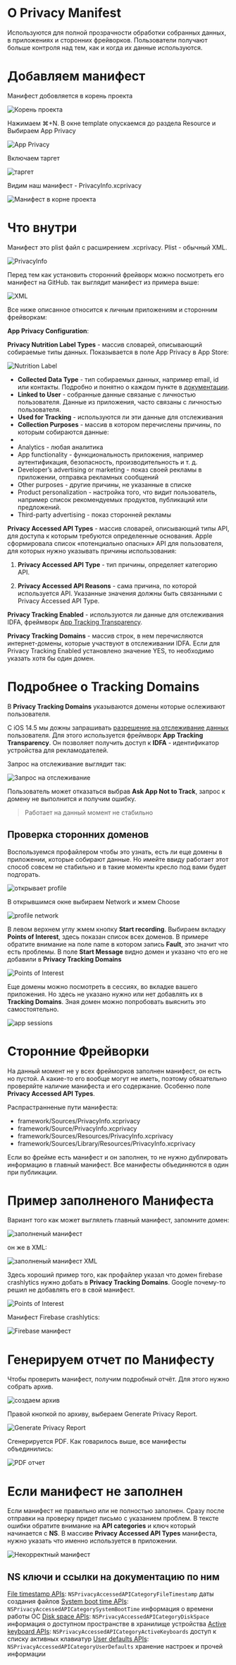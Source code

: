 # О Privacy Manifest

Используются для полной прозрачности обработки собранных данных, в приложениях и сторонних фрейворков. Пользователи получают больше контроля над тем, как и когда их данные используются.

# Добавляем манифест

Манифест добовляется в корень проекта

![Корень проекта](https://cdn.sparrowcode.io/tutorials/privacy-manifest/root-proj.png)

Нажимаем ⌘+N. В окне template опускаемся до раздела Resource и Выбираем App Privacy

![App Privacy](https://cdn.sparrowcode.io/tutorials/privacy-manifest/app-privacy.png)

Включаем таргет

![таргет](https://cdn.sparrowcode.io/tutorials/privacy-manifest/enable-target.png)

Видим наш манифест - PrivacyInfo.xcprivacy

![Манифест в корне проекта](https://cdn.sparrowcode.io/tutorials/privacy-manifest/app-manifest.png)

# Что внутри

Манифест это plist файл с расширением .xcprivacy. Plist - обычный XML.

![PrivacyInfo](https://cdn.sparrowcode.io/tutorials/privacy-manifest/base-app-manifest.png)

Перед тем как установить сторонний фрейворк можно посмотреть его манифест на GitHub.
так выглядит манифест из примера выше:

![XML](https://cdn.sparrowcode.io/tutorials/privacy-manifest/base-app-manifest-xml.png)

Все ниже описанное относится к личным приложениям и сторонним фрейворкам:

**App Privacy Configuration**:

**Privacy Nutrition Label Types** - массив словарей, описывающий собираемые типы данных. Показывается в поле App Privacy в App Store:

![Nutrition Label](https://cdn.sparrowcode.io/tutorials/privacy-manifest/nutrition-label-app-store.png)

- **Collected Data Type** - тип собираемых данных, например email, id или контакты. Подробно и понятно о каждом пункте в [документации](https://developer.apple.com/documentation/bundleresources/privacy_manifest_files/describing_data_use_in_privacy_manifests#4250555).
- **Linked to User** -  собранные данные связаные с личностью пользователя. Данные из приложения, часто связаны с личностью пользователя.
- **Used for Tracking** - используются ли эти данные для отслеживания
- **Collection Purposes** - массив в котором перечислены причины, по которым собираются данные:
- 
- Analytics - любая аналитика
- App functionality - функциональность приложения, например аутентификация, безопасность, производительность и т. д.
- Developer’s advertising or marketing - показ своей рекламы в приложении, отправка рекламных сообщений
- Other purposes - другие причины, не указанные в списке
- Product personalization - настройка того, что видит пользователь, например список рекомендуемых продуктов, публикаций или предложений.
- Third-party advertising - показ сторонней рекламы

**Privacy Accessed API Types** - массив словарей, описывающий типы API, для доступа к которым требуются определенные основания. Apple сформировала список «потенциально опасных» АРІ для пользователя, для которых нужно указывать причины использования:

1. **Privacy Accessed API Type** - тип причины, определяет категорию API.

2. **Privacy Accessed API Reasons** - сама причина, по которой используется API. Указанные значения должны быть связанными с Privacy Accessed API Type.

**Privacy Tracking Enabled** - используются ли данные для отслеживания IDFA, фреймворк [App Tracking Transparency](https://developer.apple.com/documentation/apptrackingtransparency).

**Privacy Tracking Domains** - массив строк, в нем перечисляются интернет-домены, которые участвуют в отслеживании IDFA. Если для Privacy Tracking Enabled установлено значение YES, то необходимо указать хотя бы один домен.

# Подробнее о Tracking Domains

В **Privacy Tracking Domains** указываются домены которые ослеживают пользователя.

С iOS 14.5 мы дожны запрашивать [разрешение на отслеживание данных](https://support.apple.com/en-us/102420) пользователя. Для этого используется фреймворк **App Tracking Transparency**. Он позволяет получить доступ к **IDFA** - идентификатор устройства для рекламодателей.

Запрос на отслеживание выглядит так:

![Запрос на отслеживание](https://cdn.sparrowcode.io/tutorials/privacy-manifest/tracking-domains.png)

Пользователь может отказаться выбрав **Ask App Not to Track**, запрос к домену не выполнится и получим ошибку.

> Работает на данный момент не стабильно

## Проверка сторонних доменов

Воспользуемся профайлером чтобы это узнать, есть ли еще домены в приложении, которые собирают данные. Но имейте ввиду работает этот способ совсем не стабильно и в такие моменты кресло под вами будет подгорать.

![открывает profile](https://cdn.sparrowcode.io/tutorials/privacy-manifest/open-profile.png)

В открывшимся окне выбираем Network и жмем Choose

![profile network](https://cdn.sparrowcode.io/tutorials/privacy-manifest/profile-network.png)

В левом верхнем углу жмем кнопку **Start recording**. Выбираем вкладку **Points of Interest**, здесь показан список всех доменов. В примере обратите внимание на поле name в котором запись **Fault**, это значит что есть проблемы. В поле **Start Message** видно домен и указано что его не добавили в **Privacy Tracking Domains**

![Points of Interest](https://cdn.sparrowcode.io/tutorials/privacy-manifest/points-of-interest.png)

Еще домены можно посмотреть в сессиях, во вкладке вашего приложения. Но здесь не указано нужно или нет добавлять их в **Tracking Domains**. Зная домен можно попробовать выяснить это самостоятельно.

![app sessions](https://cdn.sparrowcode.io/tutorials/privacy-manifest/app-sessions.png)

# Сторонние Фрейворки

На данный момент не у всех фрейморков заполнен манифест, он есть но пустой. А какие-то его вообще могут не иметь, поэтому обязательно проверяйте наличие манифеста и его содержание. Особенно поле **Privacy Accessed API Types**.

Распрастранненые пути манифеста: 

- framework/Sources/PrivacyInfo.xcprivacy
- framework/Source/PrivacyInfo.xcprivacy
- framework/Sources/Resources/PrivacyInfo.xcprivacy
- framework/Sources/Library/Resources/PrivacyInfo.xcprivacy

Если во фрейме есть манифест и он заполнен, то не нужно дублировать информацию в главный манифест. Все манифесты объединяются в один при публикации.

# Пример заполненого Манифеста

Вариант того как может выглялеть главный манифест, запомните домен:

![заполненый манифест](https://cdn.sparrowcode.io/tutorials/privacy-manifest/full-manifest.png)

он же в XML:

![заполненый манифест XML](https://cdn.sparrowcode.io/tutorials/privacy-manifest/full-manifest-xml.png)

Здесь хороший пример того, как профайлер указал что домен firebase crashlytics нужно добать в **Privacy Tracking Domains**. Google почему-то решил не добавлять его в свой манифест. 

![Points of Interest](https://cdn.sparrowcode.io/tutorials/privacy-manifest/full-manifest-points-domens.png)

Манифест Firebase crashlytics:

![Firebase манифест](https://cdn.sparrowcode.io/tutorials/privacy-manifest/firebase-manifest.png)

# Генерируем отчет по Манифесту

Чтобы проверить манифест, получим подробный отчёт. Для этого нужно собрать архив.

![создаем архив](https://cdn.sparrowcode.io/tutorials/privacy-manifest/create-archive.png)

Правой кнопкой по архиву, выбераем Generate Privacy Report.

![Generate Privacy Report](https://cdn.sparrowcode.io/tutorials/privacy-manifest/generate-privacy-report.png)

Сгенерируется PDF. Как говарилось выше, все манифесты объединились:

![PDF отчет](https://cdn.sparrowcode.io/tutorials/privacy-manifest/pdf-report.png)

# Если манифест не заполнен

Если манифест не правильно или не полностью заполнен. Сразу после отправки на проверку придет
письмо с указанием проблем. В тексте ошибки обратите внимание на **API categories** и ключ который начинается с **NS**. В массиве **Privacy Accessed API Types** манифеста, нужно указать что именно используется в приложении.

![Некорректный манифест](https://cdn.sparrowcode.io/tutorials/privacy-manifest/nocorrect-manifest.png)

## NS ключи и ссылки на документацию по ним

[File timestamp APIs](https://developer.apple.com/documentation/bundleresources/privacy_manifest_files/describing_use_of_required_reason_api#4278393): `NSPrivacyAccessedAPICategoryFileTimestamp`  даты создания файлов
[System boot time APIs](https://developer.apple.com/documentation/bundleresources/privacy_manifest_files/describing_use_of_required_reason_api#4278394): `NSPrivacyAccessedAPICategorySystemBootTime` информация о времени работы ОС
[Disk space APIs](https://developer.apple.com/documentation/bundleresources/privacy_manifest_files/describing_use_of_required_reason_api#4278397): `NSPrivacyAccessedAPICategoryDiskSpace` информация о доступном пространстве в хранилище устройства
[Active keyboard APIs](https://developer.apple.com/documentation/bundleresources/privacy_manifest_files/describing_use_of_required_reason_api#4278400): `NSPrivacyAccessedAPICategoryActiveKeyboards` доступ к списку активных клавиатур
[User defaults APIs](https://developer.apple.com/documentation/bundleresources/privacy_manifest_files/describing_use_of_required_reason_api#4278401): `NSPrivacyAccessedAPICategoryUserDefaults` хранение настроек и прочей информации